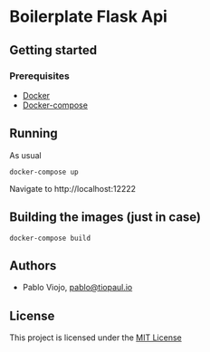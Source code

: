 # Boilerplate Flask Api


## Getting started

### Prerequisites

* [Docker](https://store.docker.com/search?offering=community&type=edition)
* [Docker-compose](https://docs.docker.com/compose/install/)

## Running

As usual

```
docker-compose up
```

Navigate to http://localhost:12222

## Building the images (just in case)

```
docker-compose build
```

## Authors

* Pablo Viojo, [pablo@tiopaul.io](mailto:pablo@tiopaul.io)

## License

This project is licensed under the [MIT License](https://opensource.org/licenses/MIT)





